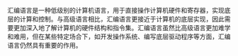 汇编语言是一种低级别的计算机语言，用于直接操作计算机硬件和寄存器，实现底层的计算和控制。与高级语言相比，汇编语言更接近于计算机的底层实现，因此需要更加深入地了解计算机的硬件结构和指令集。汇编语言虽然比高级语言更加难学和难用，但在某些特定场合下，如开发操作系统、编写底层驱动程序等方面，汇编语言仍然具有重要的作用。